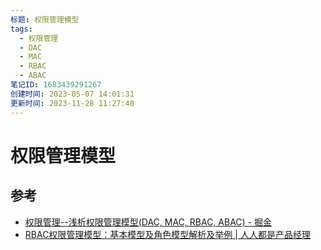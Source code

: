 ```yaml
---
标题: 权限管理模型
tags:
  - 权限管理
  - DAC
  - MAC
  - RBAC
  - ABAC
笔记ID: 1683439291267
创建时间: 2023-05-07 14:01:31
更新时间: 2023-11-28 11:27:40
---
```


# 权限管理模型

## 参考

- [权限管理--浅析权限管理模型(DAC, MAC, RBAC, ABAC) - 掘金](https://juejin.cn/post/6844904056876433416)
- [RBAC权限管理模型：基本模型及角色模型解析及举例 | 人人都是产品经理](https://www.woshipm.com/pd/440765.html)

